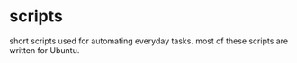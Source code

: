 scripts
=======

short scripts used for automating everyday tasks.
most of these scripts are written for Ubuntu.
